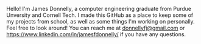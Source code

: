 Hello! I'm James Donnelly, a computer engineering graduate from Purdue Unversity and Cornell Tech.
I made this GitHub as a place to keep some of my projects from school, as well as some things I'm working on personally.
Feel free to look around! You can reach me at donnellyfj@gmail.com or https://www.linkedin.com/in/jamesfdonnelly/ if you have any questions.

<!---
donnellyfj/donnellyfj is a ✨ special ✨ repository because its `README.md` (this file) appears on your GitHub profile.
You can click the Preview link to take a look at your changes.
--->
